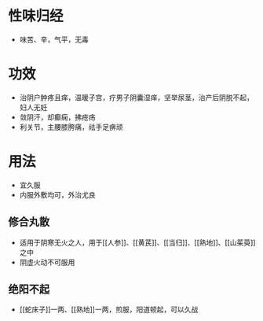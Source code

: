 # 性味归经
- 味苦、辛，气平，无毒
# 功效
- 治阴户肿疼且痒，温暖子宫，疗男子阴囊湿痒，坚举尿茎，治产后阴脱不起，妇人无妊
- 敛阴汗，却癫痫，拂疮疡
- 利关节，主腰膝胯痛，祛手足痹顽
# 用法
- 宜久服
- 内服外敷均可，外治尤良
## 修合丸散
- 适用于阴寒无火之人，用于[[人参]]、[[黄芪]]、[[当归]]、[[熟地]]、[[山茱萸]]之中
- 阴虚火动不可服用
## 绝阳不起
- [[蛇床子]]一两、[[熟地]]一两，煎服，阳道顿起，可以久战